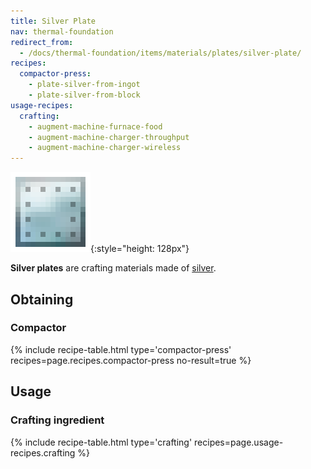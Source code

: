 ```yaml
---
title: Silver Plate
nav: thermal-foundation
redirect_from:
  - /docs/thermal-foundation/items/materials/plates/silver-plate/
recipes:
  compactor-press:
    - plate-silver-from-ingot
    - plate-silver-from-block
usage-recipes:
  crafting:
    - augment-machine-furnace-food
    - augment-machine-charger-throughput
    - augment-machine-charger-wireless
---
```


![Silver plate](/assets/images/thermal-foundation/plate-silver.png){:style="height: 128px"}


**Silver plates** are crafting materials made of [silver](/docs/silver-ingot/).


Obtaining
---------

### Compactor
{% include recipe-table.html type='compactor-press' recipes=page.recipes.compactor-press no-result=true %}


Usage
-----

### Crafting ingredient
{% include recipe-table.html type='crafting' recipes=page.usage-recipes.crafting %}
